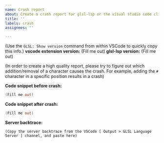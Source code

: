 ```yaml
---
name: Crash report
about: Create a crash report for glsl-lsp or the visual studio code client extension
title: ''
labels: crash
assignees: ''

---
```


(Use the `GLSL: Show version` command from within VSCode to quickly copy this info.)
**vscode extension version:** (Fill me out)
**glsl-lsp version:** (Fill me out)

(In order to create a high quality report, please try to figure out which addition/removal of a character causes the crash. For example, adding the `#` character in a specific position results in a crash)

**Code snippet before crash:**
```glsl
(Fill me out)
```

**Code snippet after crash:**
```glsl
(Fill me out)
```

**Server backtrace:**
```text
(Copy the server backtrace from the VSCode [ Output > GLSL Language Server ] channel, and paste here)
```
